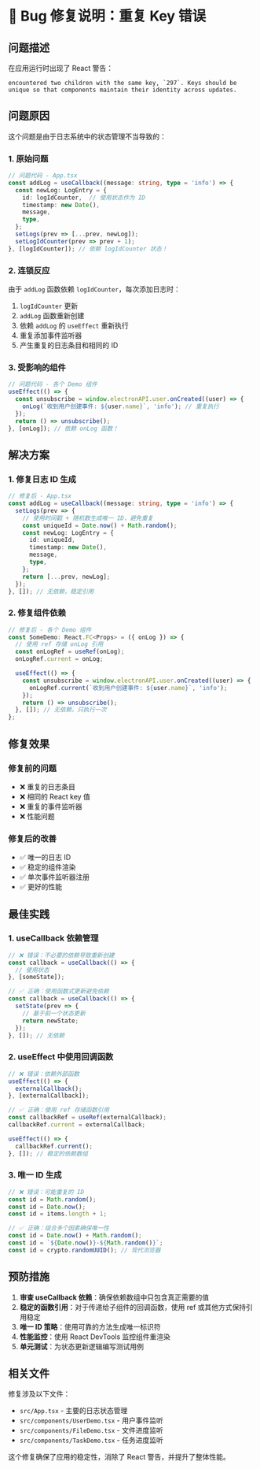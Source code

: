# 🐛 Bug 修复说明：重复 Key 错误

## 问题描述

在应用运行时出现了 React 警告：
```
encountered two children with the same key, `297`. Keys should be unique so that components maintain their identity across updates.
```

## 问题原因

这个问题是由于日志系统中的状态管理不当导致的：

### 1. 原始问题
```typescript
// 问题代码 - App.tsx
const addLog = useCallback((message: string, type = 'info') => {
  const newLog: LogEntry = {
    id: logIdCounter,  // 使用状态作为 ID
    timestamp: new Date(),
    message,
    type,
  };
  setLogs(prev => [...prev, newLog]);
  setLogIdCounter(prev => prev + 1);
}, [logIdCounter]); // 依赖 logIdCounter 状态！
```

### 2. 连锁反应
由于 `addLog` 函数依赖 `logIdCounter`，每次添加日志时：
1. `logIdCounter` 更新
2. `addLog` 函数重新创建
3. 依赖 `addLog` 的 `useEffect` 重新执行
4. 重复添加事件监听器
5. 产生重复的日志条目和相同的 ID

### 3. 受影响的组件
```typescript
// 问题代码 - 各个 Demo 组件
useEffect(() => {
  const unsubscribe = window.electronAPI.user.onCreated((user) => {
    onLog(`收到用户创建事件: ${user.name}`, 'info'); // 重复执行
  });
  return () => unsubscribe();
}, [onLog]); // 依赖 onLog 函数！
```

## 解决方案

### 1. 修复日志 ID 生成
```typescript
// 修复后 - App.tsx
const addLog = useCallback((message: string, type = 'info') => {
  setLogs(prev => {
    // 使用时间戳 + 随机数生成唯一 ID，避免重复
    const uniqueId = Date.now() + Math.random();
    const newLog: LogEntry = {
      id: uniqueId,
      timestamp: new Date(),
      message,
      type,
    };
    return [...prev, newLog];
  });
}, []); // 无依赖，稳定引用
```

### 2. 修复组件依赖
```typescript
// 修复后 - 各个 Demo 组件
const SomeDemo: React.FC<Props> = ({ onLog }) => {
  // 使用 ref 存储 onLog 引用
  const onLogRef = useRef(onLog);
  onLogRef.current = onLog;

  useEffect(() => {
    const unsubscribe = window.electronAPI.user.onCreated((user) => {
      onLogRef.current(`收到用户创建事件: ${user.name}`, 'info');
    });
    return () => unsubscribe();
  }, []); // 无依赖，只执行一次
};
```

## 修复效果

### 修复前的问题
- ❌ 重复的日志条目
- ❌ 相同的 React key 值
- ❌ 重复的事件监听器
- ❌ 性能问题

### 修复后的改善
- ✅ 唯一的日志 ID
- ✅ 稳定的组件渲染
- ✅ 单次事件监听器注册
- ✅ 更好的性能

## 最佳实践

### 1. useCallback 依赖管理
```typescript
// ❌ 错误：不必要的依赖导致重新创建
const callback = useCallback(() => {
  // 使用状态
}, [someState]);

// ✅ 正确：使用函数式更新避免依赖
const callback = useCallback(() => {
  setState(prev => {
    // 基于前一个状态更新
    return newState;
  });
}, []); // 无依赖
```

### 2. useEffect 中使用回调函数
```typescript
// ❌ 错误：依赖外部函数
useEffect(() => {
  externalCallback();
}, [externalCallback]);

// ✅ 正确：使用 ref 存储函数引用
const callbackRef = useRef(externalCallback);
callbackRef.current = externalCallback;

useEffect(() => {
  callbackRef.current();
}, []); // 稳定的依赖数组
```

### 3. 唯一 ID 生成
```typescript
// ❌ 错误：可能重复的 ID
const id = Math.random();
const id = Date.now();
const id = items.length + 1;

// ✅ 正确：组合多个因素确保唯一性
const id = Date.now() + Math.random();
const id = `${Date.now()}-${Math.random()}`;
const id = crypto.randomUUID(); // 现代浏览器
```

## 预防措施

1. **审查 useCallback 依赖**：确保依赖数组中只包含真正需要的值
2. **稳定的函数引用**：对于传递给子组件的回调函数，使用 ref 或其他方式保持引用稳定
3. **唯一 ID 策略**：使用可靠的方法生成唯一标识符
4. **性能监控**：使用 React DevTools 监控组件重渲染
5. **单元测试**：为状态更新逻辑编写测试用例

## 相关文件

修复涉及以下文件：
- `src/App.tsx` - 主要的日志状态管理
- `src/components/UserDemo.tsx` - 用户事件监听
- `src/components/FileDemo.tsx` - 文件进度监听  
- `src/components/TaskDemo.tsx` - 任务进度监听

这个修复确保了应用的稳定性，消除了 React 警告，并提升了整体性能。
